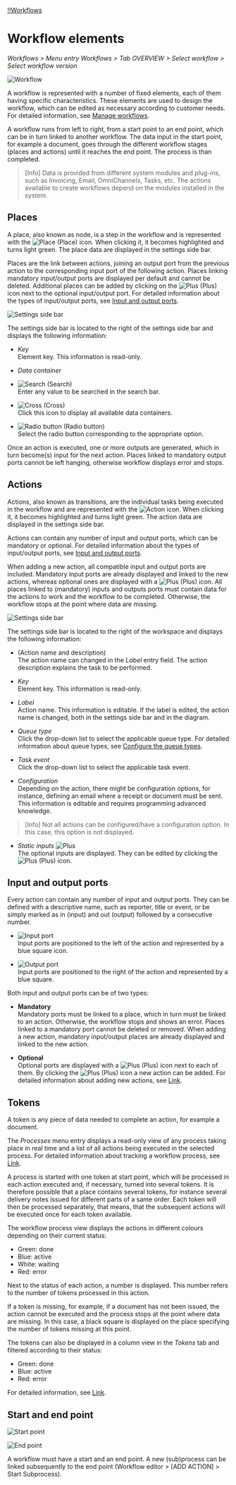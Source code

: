 [!!Workflows](Workflows)

# Workflow elements

*Workflows > Menu entry Workflows > Tab OVERVIEW > Select workflow > Select workflow version*

![Workflow](/Assets/Screenshots/Workflows/Workflows/Workflow.png "[Workflow]")

A workflow is represented with a number of fixed elements, each of them having specific characteristics. These elements are used to design the workflow, which
can be edited as necessary according to customer needs. For detailed information, see [Manage workflows](#01_ManageWorkflows.md).

A workflow runs from left to right, from a start point to an end point, which can be in turn linked to another workflow. The data input in the start point, for example a document, goes through the different workflow stages (places and actions) until it reaches the end point. The process is than completed.

> [Info] Data is provided from different system modules and plug-ins, such as Invoicing, Email, OmniChannels, Tasks, etc. The actions available to create workflows depend on the modules installed in the system.


## Places

[comment]: <> (Add screenshot section)

A place, also known as node, is a step in the workflow and is represented with the ![Place](/Assets/Icons/Place.png "[Place]") (Place) icon. When clicking it, it becomes highlighted and turns light green. The place data are displayed in the settings side bar.

[comment]: <> (Data type / Daten-Container in settings side bar?)

Places are the link between actions, joining an output port from the previous action to the corresponding input port of the following action. Places linking mandatory input/output ports are displayed per default and cannot be deleted. Additional places can be added by clicking on the ![Plus](/Assets/Icons/PLus01.png "[Plus]") (Plus) icon next to the optional input/output port. For detailed information about the types of input/output ports, see [Input and output ports](#input-and-output-port).


![Settings side bar](/Assets/Screenshots/Workflows/Workflows/SettingsSideBar01.png "[Settings side bar]")

The settings side bar is located to the right of the settings side bar and displays the following information:

  - *Key*  
  Element key. This information is read-only.

  - *Data container*  

  [comment]: <> (Where data type are specified? If data type available/contained in place, action list only displays compatible actions. When adding a new action with + sign, new compatible action is linked automatically. anyValue per default? Is it possible to enter a value or is it already defined, that is, data type?)

  - ![Search](/Assets/Icons/Search.png "[Search]") (Search)  
  Enter any value to be searched in the search bar.  

  - ![Cross](/Assets/Icons/Cross02.png "[Cross]") (Cross)  
  Click this icon to display all available data containers.

  - ![Radio button](/Assets/Icons/Radiobutton.png "[Radio button]") (Radio button)  
  Select the radio button corresponding to the appropriate option.

Once an action is executed, one or more outputs are generated, which in turn become(s) input for the next action. Places linked to mandatory output ports cannot be left hanging, otherwise workflow displays error and stops.


## Actions

[comment]: <> (Add screenshot section)

Actions, also known as transitions, are the individual tasks being executed in the workflow and are represented with the ![Action](/Assets/Icons/Action.png "[Action]") icon. When clicking it, it becomes highlighted and turns light green. The action data are displayed in the settings side bar.

Actions can contain any number of input and output ports, which can be mandatory or optional. For detailed information about the types of input/output ports, see [Input and output ports](#input-and-output-ports).

 When adding a new action, all compatible input and output ports are included. Mandatory input ports are already displayed and linked to the new actions, whereas optional ones are displayed with a ![Plus](/Assets/Icons/PLus01.png "[Plus]") (Plus) icon. All places linked to (mandatory) inputs and outputs ports must contain data for the actions to work and the workflow to be completed. Otherwise, the workflow stops at the point where data are missing.

[comment]: <> (Where are the data? Ports or places? If an optional port is linked but no data available, does the process stop too? I guess yes?)


![Settings side bar](/Assets/Screenshots/Workflows/Workflows/SettingsSideBar02.png "[Settings side bar]")

The settings side bar is located to the right of the workspace and displays the following information:

  - (Action name and description)  
  The action name can changed in the *Label* entry field. The action description explains the task to be performed.

  [comment]: <> (Coding under the action name supposed to be left like that? Add information for user?)  

  - *Key*  
   Element key. This information is read-only.

  - *Label*  
  Action name. This information is editable. If the label is edited, the action name is changed, both in the settings side bar and in the diagram.

  - *Queue type*  
  Click the drop-down list to select the applicable queue type. For detailed information about queue types, see [Configure the queue types](#to-be-completed).

  - *Task event*  
  Click the drop-down list to select the applicable task event.

[comment]: <> (What is a task event? What do the different options mean?)

  - *Configuration*  
  Depending on the action, there might be configuration options, for instance, defining an email where a receipt or document must be sent. This information is editable and requires programming advanced knowledge.

  > [Info] Not all actions can be configured/have a configuration option. In this case, this option is not displayed.

  - *Static inputs*  ![Plus](/Assets/Icons/PLus01.png "[Plus]")  
  The optional inputs are displayed. They can be edited by clicking the ![Plus](/Assets/Icons/PLus01.png "[Plus]") (Plus) icon.

[comment]: <> (What can you do with them?)


## Input and output ports

[comment]: <> (Add screenshot section)

Every action can contain any number of input and output ports. They can be defined with a descriptive name, such as reporter, title or event, or be simply marked as in (input) and out (output) followed by a consecutive number.

[comment]: <> (Why? Is there are reason? Can the port name be edited? Maybe in "statische Inputs"? If yes, what about outputs?)

- ![Input port](/Assets/Icons/InputPort.png "[Input port]")  
  Input ports are positioned to the left of the action and represented by a blue square icon.

- ![Output port](/Assets/Icons/OutputPort.png "[Output port]")  
  Input ports are positioned to the right of the action and represented by a blue square.

[comment]: <> (Change layout!)

Both input and output ports can be of two types:

- **Mandatory**  
  Mandatory ports must be linked to a place, which in turn must be linked to an action. Otherwise, the workflow stops and shows an error. Places linked to a mandatory port cannot be deleted or removed. When adding a new action, mandatory input/output places are already displayed and linked to the new action.

- **Optional**  
 Optional ports are displayed with a ![Plus](/Assets/Icons/PLus01.png "[Plus]") (Plus) icon next to each of them. By clicking the ![Plus](/Assets/Icons/PLus01.png "[Plus]") (Plus) icon a new action can be added. For detailed information about adding new actions, see [Link](#to-be-completed).

[comment]: <> (Unclear: difference port vs. place!)


## Tokens

[comment]: <> (Add screenshot section)

A token is any piece of data needed to complete an action, for example a document.

The *Processes* menu entry displays a read-only view of any process taking place in real time and a list of all actions being executed in the selected process. For detailed information about tracking a workflow process, see [Link](#to-be-completed).

A process is started with one token at start point, which will be processed in each action executed and, if necessary, turned into several tokens. It is therefore possible that a place contains several tokens, for instance several delivery notes issued for different parts of a same order. Each token will then be processed separately, that means, that the subsequent actions will be executed once for each token available.

The workflow process view displays the actions in different colours depending on their current status:

  - Green: done
  - Blue: active
  - White: waiting
  - Red: error

Next to the status of each action, a number is displayed. This number refers to the number of tokens processed in this action.  

If a token is missing, for example, if a document has not been issued, the action cannot be executed and the process stops at the point where data are missing. In this case, a black square is displayed on the place specifying the number of tokens missing at this point.

[comment]: <> (unsure, check!!! Number of tokens missing, available, processed?)


The tokens can also be displayed in a column view in the *Tokens* tab and filtered according to their status:  

  - Green: done
  - Blue: active
  - Red: error

  [comment]: <> (Check!)


For detailed information, see [Link](#to-be-determined). 



## Start and end point

[comment]: <> (Add screenshot section)

![Start point](/Assets/Icons/StartPoint.png "[Start point]")

![End point](/Assets/Icons/EndPoint.png "[End point]")

A workflow must have a start and an end point. A new (sub)process can be linked subsequently to the end point (Workflow editor > [ADD ACTION] > Start Subprocess).
